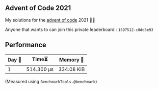 ## Advent of Code 2021
My solutions for the [advent of code](https://adventofcode.com/2021) 2021 🎄🎄

Anyone that wants to  can join this private leaderboard : `1597512-c0dd3e93`

## Performance
| Day 📅| Time⏳ | Memory 💾 |
| --- | ---- | ------ |
|  1  | 514.300 μs | 334.08 KiB | 

(Measured using `BenchmarkTools.@benchmark`)
